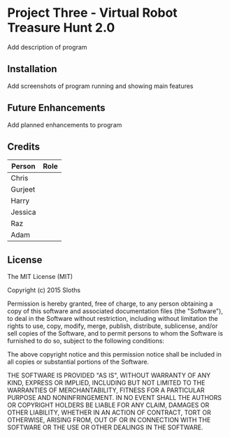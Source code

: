 # Project Three - Virtual Robot Treasure Hunt 2.0

Add description of program 

## Installation
 
Add screenshots of program running and showing main features
 
## Future Enhancements
 
Add planned enhancements to program
 
## Credits
 
| Person        | Role                   |
| ------------- |:----------------------:|
| Chris         |                        |
| Gurjeet       |                        |
| Harry         |                        |
| Jessica       |                        |
| Raz           |                        |
| Adam          |                        |


## License
 
The MIT License (MIT)

Copyright (c) 2015 Sloths

Permission is hereby granted, free of charge, to any person obtaining a copy
of this software and associated documentation files (the "Software"), to deal
in the Software without restriction, including without limitation the rights
to use, copy, modify, merge, publish, distribute, sublicense, and/or sell
copies of the Software, and to permit persons to whom the Software is
furnished to do so, subject to the following conditions:

The above copyright notice and this permission notice shall be included in all
copies or substantial portions of the Software.

THE SOFTWARE IS PROVIDED "AS IS", WITHOUT WARRANTY OF ANY KIND, EXPRESS OR
IMPLIED, INCLUDING BUT NOT LIMITED TO THE WARRANTIES OF MERCHANTABILITY,
FITNESS FOR A PARTICULAR PURPOSE AND NONINFRINGEMENT. IN NO EVENT SHALL THE
AUTHORS OR COPYRIGHT HOLDERS BE LIABLE FOR ANY CLAIM, DAMAGES OR OTHER
LIABILITY, WHETHER IN AN ACTION OF CONTRACT, TORT OR OTHERWISE, ARISING FROM,
OUT OF OR IN CONNECTION WITH THE SOFTWARE OR THE USE OR OTHER DEALINGS IN THE
SOFTWARE.
